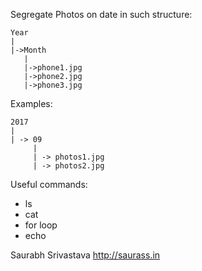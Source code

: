 Segregate Photos on date in such structure:


```
Year
|
|->Month
   |
   |->phone1.jpg
   |->phone2.jpg
   |->phone3.jpg
```

Examples:
```
2017
|
| -> 09
     |
     | -> photos1.jpg
     | -> photos2.jpg
```

Useful commands:
* ls
* cat
* for loop
* echo

Saurabh Srivastava
http://saurass.in